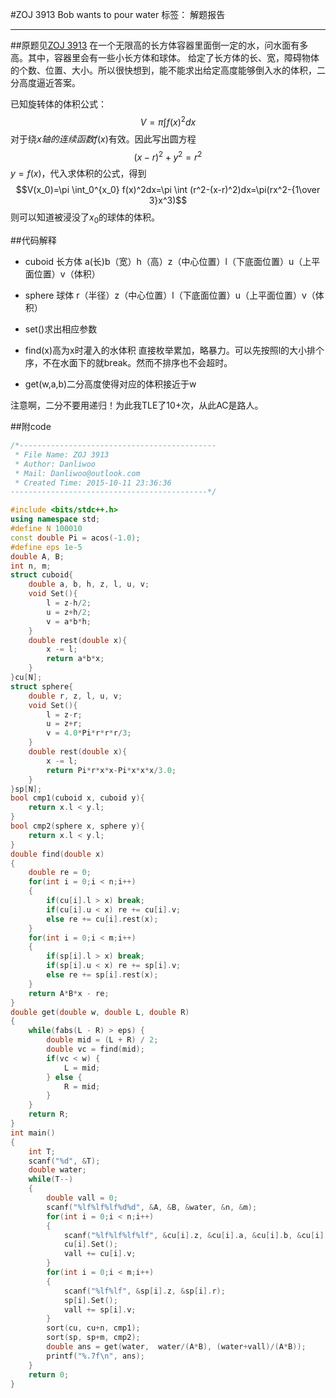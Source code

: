 ﻿#ZOJ 3913 Bob wants to pour water
标签： 解题报告
***
##原题见[ZOJ 3913](http://acm.zju.edu.cn/onlinejudge/showProblem.do?problemCode=3913)
在一个无限高的长方体容器里面倒一定的水，问水面有多高。其中，容器里会有一些小长方体和球体。
给定了长方体的长、宽，障碍物体的个数、位置、大小。所以很快想到，能不能求出给定高度能够倒入水的体积，二分高度逼近答案。

已知旋转体的体积公式：
$$V=\pi \int f(x)^2dx$$对于绕$x轴的连续函数f(x)$有效。因此写出圆方程$$(x-r)^2+y^2=r^2$$$y=f(x)$，代入求体积的公式，得到$$V(x_0)=\pi \int_0^{x_0} f(x)^2dx=\pi \int (r^2-(x-r)^2)dx=\pi(rx^2-{1\over 3}x^3)$$则可以知道被浸没了$x_0$的球体的体积。

##代码解释

- cuboid 长方体
a(长)b（宽）h（高）z（中心位置）l（下底面位置）u（上平面位置）v（体积）

- sphere 球体
r（半径）z（中心位置）l（下底面位置）u（上平面位置）v（体积）

- set()求出相应参数
- find(x)高为x时灌入的水体积
直接枚举累加，略暴力。可以先按照l的大小排个序，不在水面下的就break。然而不排序也不会超时。
- get(w,a,b)二分高度使得对应的体积接近于w

注意啊，二分不要用递归！为此我TLE了10+次，从此AC是路人。

##附code
```cpp
/*--------------------------------------------
 * File Name: ZOJ 3913
 * Author: Danliwoo
 * Mail: Danliwoo@outlook.com
 * Created Time: 2015-10-11 23:36:36
--------------------------------------------*/

#include <bits/stdc++.h>
using namespace std;
#define N 100010
const double Pi = acos(-1.0);
#define eps 1e-5
double A, B;
int n, m;
struct cuboid{
	double a, b, h, z, l, u, v;
	void Set(){
		l = z-h/2;
		u = z+h/2;
		v = a*b*h;
	}
	double rest(double x){
		x -= l;
		return a*b*x;
	}
}cu[N];
struct sphere{
	double r, z, l, u, v;
	void Set(){
		l = z-r;
		u = z+r;
		v = 4.0*Pi*r*r*r/3;
	}
	double rest(double x){
		x -= l;
		return Pi*r*x*x-Pi*x*x*x/3.0;
	}
}sp[N];
bool cmp1(cuboid x, cuboid y){
	return x.l < y.l;
}
bool cmp2(sphere x, sphere y){
	return x.l < y.l;
}
double find(double x)
{
	double re = 0;
	for(int i = 0;i < n;i++)
	{
		if(cu[i].l > x) break;
		if(cu[i].u < x) re += cu[i].v;
		else re += cu[i].rest(x);
	}
	for(int i = 0;i < m;i++)
	{
		if(sp[i].l > x) break;
		if(sp[i].u < x) re += sp[i].v;
		else re += sp[i].rest(x);
	}
	return A*B*x - re;
}
double get(double w, double L, double R)
{
	while(fabs(L - R) > eps) {
		double mid = (L + R) / 2;
		double vc = find(mid);
		if(vc < w) {
			L = mid;
		} else {
			R = mid;
		}
	}
	return R;
}
int main()
{
	int T;
	scanf("%d", &T);
	double water;
	while(T--)
	{
		double vall = 0;
		scanf("%lf%lf%lf%d%d", &A, &B, &water, &n, &m);
		for(int i = 0;i < n;i++)
		{
			scanf("%lf%lf%lf%lf", &cu[i].z, &cu[i].a, &cu[i].b, &cu[i].h);
			cu[i].Set();
			vall += cu[i].v;
		}
		for(int i = 0;i < m;i++)
		{
			scanf("%lf%lf", &sp[i].z, &sp[i].r);
			sp[i].Set();
			vall += sp[i].v;
		}
		sort(cu, cu+n, cmp1);
		sort(sp, sp+m, cmp2);
		double ans = get(water,  water/(A*B), (water+vall)/(A*B));
		printf("%.7f\n", ans);
	}
	return 0;
}

```
